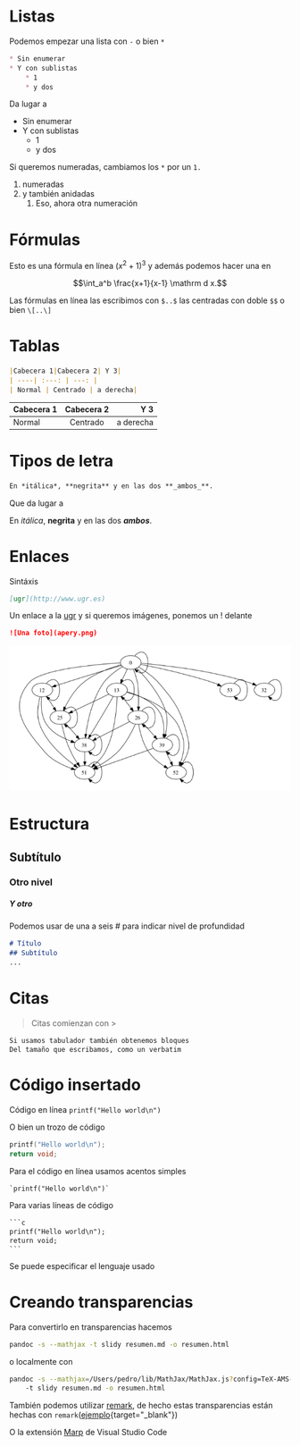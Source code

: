 # Listas

Podemos empezar una lista con `-` o bien `*`
```markdown
* Sin enumerar
* Y con sublistas
	* 1
	* y dos
```
Da lugar a

* Sin enumerar
* Y con sublistas
	* 1
	* y dos

Si queremos numeradas, cambiamos los `*` por un `1.`

1. numeradas
2. y también anidadas
	1. Eso, ahora otra numeración

# Fórmulas

Esto es una fórmula en línea $(x^2+1)^3$ y además podemos hacer una en

$$\int_a^b \frac{x+1}{x-1} \mathrm d x.$$

Las fórmulas en línea las escribimos con `$..$` las centradas con doble `$$` o bien `\[..\]`

# Tablas

```markdown
|Cabecera 1|Cabecera 2| Y 3|
| ----| :---: | ---: |
| Normal | Centrado | a derecha|
```

|Cabecera 1|Cabecera 2| Y 3|
| ----| :---: | ---: |
| Normal | Centrado | a derecha|


# Tipos de letra

```markdown
En *itálica*, **negrita** y en las dos **_ambos_**.
```
Que da lugar a

En *itálica*, **negrita** y en las dos **_ambos_**.


# Enlaces

Sintáxis

```markdown
[ugr](http://www.ugr.es)
```

Un enlace a la [ugr](http://www.ugr.es)
y si queremos imágenes, ponemos un ! delante
```markdown
![Una foto](apery.png)
```

![Una afoto](apery.png)


# Estructura

## Subtítulo

### Otro nivel

##### Y otro

Podemos usar de una a seis \# para indicar nivel de profundidad

```markdown
# Título
## Subtítulo
...
```

# Citas

> Citas comienzan con \>

	Si usamos tabulador también obtenemos bloques
	Del tamaño que escribamos, como un verbatim


# Código insertado

Código en línea `printf("Hello world\n")`

O bien un trozo de código

```c
printf("Hello world\n");
return void;
```

Para el código en línea usamos acentos simples

	`printf("Hello world\n")`


Para varias líneas de código

	```c
	printf("Hello world\n");
	return void;
	```

Se puede especificar el lenguaje usado

# Creando transparencias

Para convertirlo en transparencias hacemos

```bash
pandoc -s --mathjax -t slidy resumen.md -o resumen.html
```

o localmente con

```bash
pandoc -s --mathjax=/Users/pedro/lib/MathJax/MathJax.js?config=TeX-AMS-MML_HTMLorMML
	-t slidy resumen.md -o resumen.html
```

También podemos utilizar [remark](http://remarkjs.com), de hecho
estas transparencias están hechas con `remark`([ejemplo](transparencias-remark.html){target="_blank"})

O la extensión [Marp](https://marketplace.visualstudio.com/items?itemName=marp-team.marp-vscode) de Visual Studio Code